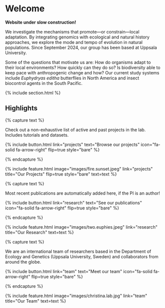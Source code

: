 ---
---

# Welcome

**Website under slow construction!**

We investigate the mechanisms that promote—or constrain—local adaptation. By integrating genomics with ecological and natural history approaches, we explore the mode and tempo of evolution in natural populations. Since September 2024, our group has been based at Uppsala University.

Some of the questions that motivate us are: How do organisms adapt to their local environments? How quickly can they do so? Is biodiversity able to keep pace with anthropogenic change and how? Our current study systems include _Euphydryas editha_ butterflies in North America and insect biocontrol agents in the South Pacific.

{% include section.html %}

## Highlights

{% capture text %}

Check out a non-exhaustive list of active and past projects in the lab. Includes tutorials and datasets.

{%
  include button.html
  link="projects"
  text="Browse our projects"
  icon="fa-solid fa-arrow-right"
  flip=true
  style="bare"
%}

{% endcapture %}

{%
  include feature.html
  image="images/fire.sunset.jpeg"
  link="projects"
  title="Our Projects"
  flip=true
  style="bare"
  text=text
%}

{% capture text %}

Most recent publications are automatically added here, if the PI is an author!

{%
  include button.html
  link="research"
  text="See our publications"
  icon="fa-solid fa-arrow-right"
  flip=true
  style="bare"
%}

{% endcapture %}

{%
  include feature.html
  image="images/two.euphies.jpeg"
  link="research"
  title="Our Research"
  text=text
%}

{% capture text %}

We are an international team of researchers based in the Department of Ecology and Genetics (Uppsala University, Sweden) and collaborators from around the globe.

{%
  include button.html
  link="team"
  text="Meet our team"
  icon="fa-solid fa-arrow-right"
  flip=true
  style="bare"
%}

{% endcapture %}

{%
  include feature.html
  image="images/christina.lab.jpg"
  link="team"
  title="Our Team"
  text=text
%}
